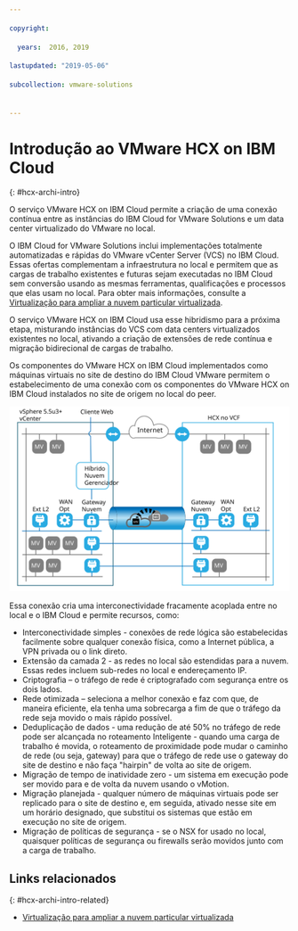 ```yaml
---

copyright:

  years:  2016, 2019

lastupdated: "2019-05-06"

subcollection: vmware-solutions


---
```

# Introdução ao VMware HCX on IBM Cloud
{: #hcx-archi-intro}

O serviço VMware HCX on IBM Cloud permite a criação de uma conexão contínua entre as instâncias do IBM Cloud for VMware Solutions e um data center virtualizado do VMware no local.

O IBM Cloud for VMware Solutions inclui implementações totalmente automatizadas e rápidas do VMware vCenter Server (VCS) no IBM Cloud. Essas ofertas complementam a infraestrutura no local e permitem que as cargas de trabalho existentes e futuras sejam executadas no IBM Cloud sem conversão usando as mesmas ferramentas, qualificações e processos que elas usam no local. Para obter mais informações, consulte a [Virtualização para ampliar a nuvem particular virtualizada](https://www.ibm.com/cloud/garage/architectures/virtualizationArchitecture).

O serviço VMware HCX on IBM Cloud usa esse hibridismo para a próxima etapa, misturando instâncias do VCS com data centers virtualizados existentes no local, ativando a criação de extensões de rede contínua e migração bidirecional de cargas de trabalho.

Os componentes do VMware HCX on IBM Cloud implementados como máquinas virtuais no site de destino do IBM Cloud VMware permitem o estabelecimento de uma conexão com os componentes do VMware HCX on IBM Cloud instalados no site de origem no local do peer.

![VMware vCenter Server – Hybrid Cloud Services](../../images/cloudfoundation_hybrid_cloud_services.svg "VMware vCenter Server – Hybrid Cloud Services")


Essa conexão cria uma interconectividade fracamente acoplada entre no local e o IBM Cloud e permite recursos, como:
* Interconectividade simples - conexões de rede lógica são estabelecidas facilmente sobre qualquer conexão física, como a Internet pública, a VPN privada ou o link direto.
* Extensão da camada 2 - as redes no local são estendidas para a nuvem. Essas redes incluem sub-redes no local e endereçamento IP.
* Criptografia – o tráfego de rede é criptografado com segurança entre os dois
lados.
* Rede otimizada – seleciona a melhor conexão e faz com que, de maneira eficiente, ela tenha uma sobrecarga a fim de que o tráfego da rede seja movido o mais rápido possível.
* Deduplicação de dados - uma redução de até 50% no tráfego de rede pode ser alcançada no roteamento Inteligente - quando uma carga de trabalho é movida, o roteamento de proximidade pode mudar o caminho de rede (ou seja, gateway) para que o tráfego de rede use o gateway do site de destino e não faça "hairpin" de volta ao site de origem.
* Migração de tempo de inatividade zero - um sistema em execução pode ser movido para e de volta da nuvem usando o vMotion.
* Migração planejada - qualquer número de máquinas virtuais pode ser replicado para o site de destino e, em seguida, ativado nesse site em um horário designado, que substitui os sistemas que estão em execução no site de origem.
* Migração de políticas de segurança - se o NSX for usado no local, quaisquer políticas de segurança ou firewalls serão
movidos junto com a carga de trabalho.

## Links relacionados
{: #hcx-archi-intro-related}

* [Virtualização para ampliar a nuvem particular virtualizada](https://www.ibm.com/cloud/garage/architectures/virtualizationArchitecture)
